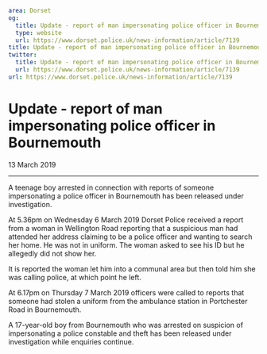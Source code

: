 ```yaml
area: Dorset
og:
  title: Update - report of man impersonating police officer in Bournemouth
  type: website
  url: https://www.dorset.police.uk/news-information/article/7139
title: Update - report of man impersonating police officer in Bournemouth |
twitter:
  title: Update - report of man impersonating police officer in Bournemouth
  url: https://www.dorset.police.uk/news-information/article/7139
url: https://www.dorset.police.uk/news-information/article/7139
```

# Update - report of man impersonating police officer in Bournemouth

13 March 2019

* * *

A teenage boy arrested in connection with reports of someone impersonating a police officer in Bournemouth has been released under investigation.

At 5.36pm on Wednesday 6 March 2019 Dorset Police received a report from a woman in Wellington Road reporting that a suspicious man had attended her address claiming to be a police officer and wanting to search her home. He was not in uniform. The woman asked to see his ID but he allegedly did not show her.

It is reported the woman let him into a communal area but then told him she was calling police, at which point he left.

At 6.17pm on Thursday 7 March 2019 officers were called to reports that someone had stolen a uniform from the ambulance station in Portchester Road in Bournemouth.

A 17-year-old boy from Bournemouth who was arrested on suspicion of impersonating a police constable and theft has been released under investigation while enquiries continue.
